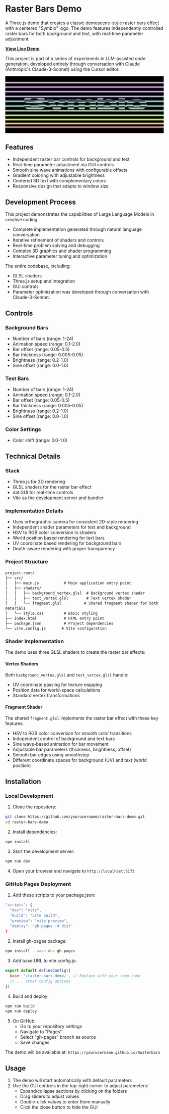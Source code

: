 # Raster Bars Demo

A Three.js demo that creates a classic demoscene-style raster bars effect with a centered "Symbio" logo. The demo features independently controlled raster bars for both background and text, with real-time parameter adjustment.

**[View Live Demo](https://cunya.github.io/Rasterbars/)**

This project is part of a series of experiments in LLM-assisted code generation, developed entirely through conversation with Claude (Anthropic's Claude-3-Sonnet) using the Cursor editor.

![Demo Preview](preview.png)

## Features

- Independent raster bar controls for background and text
- Real-time parameter adjustment via GUI controls
- Smooth sine wave animations with configurable offsets
- Gradient coloring with adjustable brightness
- Centered 3D text with complementary colors
- Responsive design that adapts to window size

## Development Process

This project demonstrates the capabilities of Large Language Models in creative coding:
- Complete implementation generated through natural language conversation
- Iterative refinement of shaders and controls
- Real-time problem solving and debugging
- Complex 3D graphics and shader programming
- Interactive parameter tuning and optimization

The entire codebase, including:
- GLSL shaders
- Three.js setup and integration
- GUI controls
- Parameter optimization
was developed through conversation with Claude-3-Sonnet.

## Controls

### Background Bars
- Number of bars (range: 1-24)
- Animation speed (range: 0.1-2.0)
- Bar offset (range: 0.05-0.5)
- Bar thickness (range: 0.005-0.05)
- Brightness (range: 0.2-1.0)
- Sine offset (range: 0.0-1.0)

### Text Bars
- Number of bars (range: 1-24)
- Animation speed (range: 0.1-2.0)
- Bar offset (range: 0.05-0.5)
- Bar thickness (range: 0.005-0.05)
- Brightness (range: 0.2-1.0)
- Sine offset (range: 0.0-1.0)

### Color Settings
- Color shift (range: 0.0-1.0)

## Technical Details

### Stack
- Three.js for 3D rendering
- GLSL shaders for the raster bar effect
- dat.GUI for real-time controls
- Vite as the development server and bundler

### Implementation Details
- Uses orthographic camera for consistent 2D-style rendering
- Independent shader parameters for text and background
- HSV to RGB color conversion in shaders
- World position based rendering for text bars
- UV coordinate based rendering for background bars
- Depth-aware rendering with proper transparency

### Project Structure
```
project-root/
├── src/
│   ├── main.js           # Main application entry point
│   ├── shaders/
│   │   ├── background_vertex.glsl  # Background vertex shader
│   │   ├── text_vertex.glsl        # Text vertex shader
│   │   └── fragment.glsl          # Shared fragment shader for both materials
│   └── style.css         # Basic styling
├── index.html            # HTML entry point
├── package.json          # Project dependencies
└── vite.config.js       # Vite configuration
```

### Shader Implementation

The demo uses three GLSL shaders to create the raster bar effects:

#### Vertex Shaders
Both `background_vertex.glsl` and `text_vertex.glsl` handle:
- UV coordinate passing for texture mapping
- Position data for world-space calculations
- Standard vertex transformations

#### Fragment Shader
The shared `fragment.glsl` implements the raster bar effect with these key features:
- HSV to RGB color conversion for smooth color transitions
- Independent control of background and text bars
- Sine wave-based animation for bar movement
- Adjustable bar parameters (thickness, brightness, offset)
- Smooth bar edges using smoothstep
- Different coordinate spaces for background (UV) and text (world position)

## Installation

### Local Development

1. Clone the repository:
```bash
git clone https://github.com/yourusername/raster-bars-demo.git
cd raster-bars-demo
```

2. Install dependencies:
```bash
npm install
```

3. Start the development server:
```bash
npm run dev
```

4. Open your browser and navigate to `http://localhost:5173`

### GitHub Pages Deployment

1. Add these scripts to your package.json:
```bash
"scripts": {
  "dev": "vite",
  "build": "vite build",
  "preview": "vite preview",
  "deploy": "gh-pages -d dist"
}
```

2. Install gh-pages package:
```bash
npm install --save-dev gh-pages
```

3. Add base URL to vite.config.js:
```js
export default defineConfig({
  base: '/raster-bars-demo/', // Replace with your repo name
  // ... other config options
})
```

4. Build and deploy:
```bash
npm run build
npm run deploy
```

5. On GitHub:
   - Go to your repository settings
   - Navigate to "Pages"
   - Select "gh-pages" branch as source
   - Save changes

The demo will be available at: `https://yourusername.github.io/Rasterbars`

## Usage

1. The demo will start automatically with default parameters
2. Use the GUI controls in the top-right corner to adjust parameters:
   - Expand/collapse sections by clicking on the folders
   - Drag sliders to adjust values
   - Double-click values to enter them manually
   - Click the close button to hide the GUI

